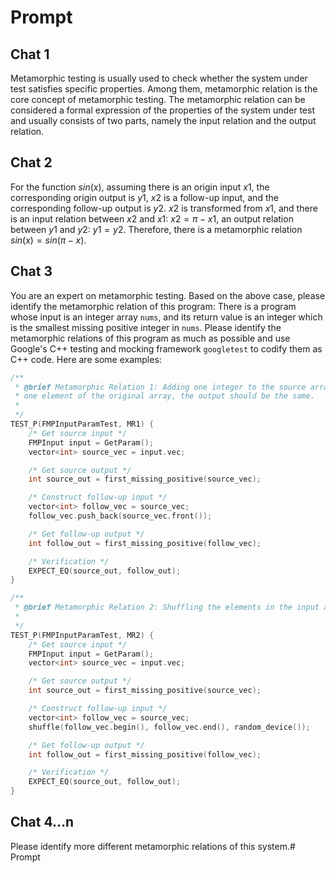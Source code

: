 # Prompt

## Chat 1

Metamorphic testing is usually used to check whether the system under test satisfies specific properties. Among them, metamorphic relation is the core concept of metamorphic testing. The metamorphic relation can be considered a formal expression of the properties of the system under test and usually consists of two parts, namely the input relation and the output relation.

## Chat 2

For the function $sin(x)$, assuming there is an origin input $x1$, the corresponding origin output is $y1$, $x2$ is a follow-up input, and the corresponding follow-up output is $y2$. $x2$ is transformed from $x1$, and there is an input relation between $x2$ and $x1$: $x2=\pi-x1$, an output relation between $y1$ and $y2$: $y1=y2$. Therefore, there is a metamorphic relation $sin(x)=sin(\pi-x)$.

## Chat 3

You are an expert on metamorphic testing. Based on the above case, please identify the metamorphic relation of this program: There is a program whose input is an integer array `nums`, and its return value is an integer which is the smallest missing positive integer in `nums`. Please identify the metamorphic relations of this program as much as possible and use Google's C++ testing and mocking framework `googletest` to codify them as C++ code. Here are some examples:

```cpp
/**
 * @brief Metamorphic Relation 1: Adding one integer to the source array, which is identical to
 * one element of the original array, the output should be the same.
 *
 */
TEST_P(FMPInputParamTest, MR1) {
    /* Get source input */
    FMPInput input = GetParam();
    vector<int> source_vec = input.vec;

    /* Get source output */
    int source_out = first_missing_positive(source_vec);

    /* Construct follow-up input */
    vector<int> follow_vec = source_vec;
    follow_vec.push_back(source_vec.front());

    /* Get follow-up output */
    int follow_out = first_missing_positive(follow_vec);

    /* Verification */
    EXPECT_EQ(source_out, follow_out);
}

/**
 * @brief Metamorphic Relation 2: Shuffling the elements in the input array, the output will be the same.
 *
 */
TEST_P(FMPInputParamTest, MR2) {
    /* Get source input */
    FMPInput input = GetParam();
    vector<int> source_vec = input.vec;

    /* Get source output */
    int source_out = first_missing_positive(source_vec);

    /* Construct follow-up input */
    vector<int> follow_vec = source_vec;
    shuffle(follow_vec.begin(), follow_vec.end(), random_device());

    /* Get follow-up output */
    int follow_out = first_missing_positive(follow_vec);

    /* Verification */
    EXPECT_EQ(source_out, follow_out);
}
```

## Chat 4...n

Please identify more different metamorphic relations of this system.# Prompt